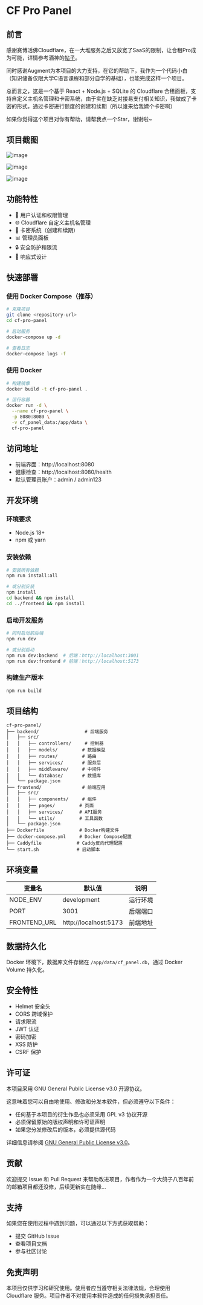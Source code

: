 # CF Pro Panel

## 前言

感谢赛博活佛Cloudflare，在一大堆服务之后又放宽了SaaS的限制，让合租Pro成为可能，详情参考酒神的[帖子](https://www.nodeseek.com/post-356972-1)。

同时感谢Augment为本项目的大力支持，在它的帮助下，我作为一个代码小白（知识储备仅限大学C语言课程和部分自学的基础），也能完成这样一个项目。

总而言之，这是一个基于 React + Node.js + SQLite 的 Cloudflare 合租面板，支持自定义主机名管理和卡密系统，由于实在缺乏对接易支付相关知识，我做成了卡密的形式，通过卡密进行额度的创建和续期（所以谁来给我嫖个卡密啊）

如果你觉得这个项目对你有帮助，请帮我点一个Star，谢谢啦~

## 项目截图

![image](https://i.111666.best/image/gURYdgIMFqeUmtbfTaYqC1.png)

![image](https://i.111666.best/image/UseH0GdDpcaRa1EPfYHMtx.png)

![image](https://i.111666.best/image/NAmEiRPORc2K4ktkPrYiHp.png)

## 功能特性

- 🔐 用户认证和权限管理
- 🌐 Cloudflare 自定义主机名管理
- 🎫 卡密系统（创建和续期）
- 📊 管理员面板
- 🔒 安全防护和限流
- 📱 响应式设计

## 快速部署

### 使用 Docker Compose（推荐）

```bash
# 克隆项目
git clone <repository-url>
cd cf-pro-panel

# 启动服务
docker-compose up -d

# 查看日志
docker-compose logs -f
```

### 使用 Docker

```bash
# 构建镜像
docker build -t cf-pro-panel .

# 运行容器
docker run -d \
  --name cf-pro-panel \
  -p 8080:8080 \
  -v cf_panel_data:/app/data \
  cf-pro-panel
```

## 访问地址

- 前端界面：http://localhost:8080
- 健康检查：http://localhost:8080/health
- 默认管理员账户：admin / admin123

## 开发环境

### 环境要求

- Node.js 18+
- npm 或 yarn

### 安装依赖

```bash
# 安装所有依赖
npm run install:all

# 或分别安装
npm install
cd backend && npm install
cd ../frontend && npm install
```

### 启动开发服务

```bash
# 同时启动前后端
npm run dev

# 或分别启动
npm run dev:backend  # 后端：http://localhost:3001
npm run dev:frontend # 前端：http://localhost:5173
```

### 构建生产版本

```bash
npm run build
```

## 项目结构

```
cf-pro-panel/
├── backend/                 # 后端服务
│   ├── src/
│   │   ├── controllers/     # 控制器
│   │   ├── models/         # 数据模型
│   │   ├── routes/         # 路由
│   │   ├── services/       # 服务层
│   │   ├── middleware/     # 中间件
│   │   └── database/       # 数据库
│   └── package.json
├── frontend/               # 前端应用
│   ├── src/
│   │   ├── components/     # 组件
│   │   ├── pages/         # 页面
│   │   ├── services/      # API服务
│   │   └── utils/         # 工具函数
│   └── package.json
├── Dockerfile             # Docker构建文件
├── docker-compose.yml     # Docker Compose配置
├── Caddyfile             # Caddy反向代理配置
└── start.sh              # 启动脚本
```

## 环境变量

| 变量名 | 默认值 | 说明 |
|--------|--------|------|
| NODE_ENV | development | 运行环境 |
| PORT | 3001 | 后端端口 |
| FRONTEND_URL | http://localhost:5173 | 前端地址 |

## 数据持久化

Docker 环境下，数据库文件存储在 `/app/data/cf_panel.db`，通过 Docker Volume 持久化。

## 安全特性

- Helmet 安全头
- CORS 跨域保护
- 请求限流
- JWT 认证
- 密码加密
- XSS 防护
- CSRF 保护

## 许可证

本项目采用 GNU General Public License v3.0 开源协议。

这意味着您可以自由地使用、修改和分发本软件，但必须遵守以下条件：
- 任何基于本项目的衍生作品也必须采用 GPL v3 协议开源
- 必须保留原始的版权声明和许可证声明
- 如果您分发修改后的版本，必须提供源代码

详细信息请参阅 [GNU General Public License v3.0](https://www.gnu.org/licenses/gpl-3.0.html)。

## 贡献

欢迎提交 Issue 和 Pull Request 来帮助改进项目，作者作为一个大鸽子八百年前的邮箱项目都还没修，后续更新实在随缘...

## 支持

如果您在使用过程中遇到问题，可以通过以下方式获取帮助：
- 提交 GitHub Issue
- 查看项目文档
- 参与社区讨论

## 免责声明

本项目仅供学习和研究使用。使用者应当遵守相关法律法规，合理使用 Cloudflare 服务。项目作者不对使用本软件造成的任何损失承担责任。
